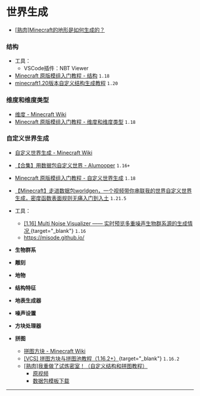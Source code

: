 # 世界生成
<ColorLine :height="4"/>

- [[熟肉]Minecraft的地形是如何生成的？](https://www.bilibili.com/video/BV13u411j7KX/)
### 结构
- 工具：
  - VSCode插件：NBT Viewer
- [Minecraft 原版模组入门教程 - 结构](https://zhangshenxing.github.io/VanillaModTutorial/#结构) `1.18`
- [minecraft1.20版本自定义结构生成教程](https://www.bilibili.com/opus/987615832663130118) `1.20`

### 维度和维度类型
- [维度 - Minecraft Wiki](https://zh.minecraft.wiki/w/维度数据格式)
- [Minecraft 原版模组入门教程 - 维度和维度类型](https://zhangshenxing.github.io/VanillaModTutorial/#%E7%BB%B4%E5%BA%A6%E5%92%8C%E7%BB%B4%E5%BA%A6%E7%B1%BB%E5%9E%8B) `1.18`

### 自定义世界生成
- [自定义世界生成 - Minecraft Wiki](https://zh.minecraft.wiki/w/自定义世界生成)
- [【合集】用数据包自定义世界 - Alumooper](https://www.bilibili.com/read/readlist/rl742985) `1.16+`
- [Minecraft 原版模组入门教程 - 自定义世界生成](https://zhangshenxing.github.io/VanillaModTutorial/#%E8%87%AA%E5%AE%9A%E4%B9%89%E4%B8%96%E7%95%8C%E7%94%9F%E6%88%90) `1.18`
- [【Minecraft】走进数据包worldgen，一个视频带你串联我的世界自定义世界生成，密度函数表面规则无痛入门到入土](https://www.bilibili.com/video/BV1YbTLzPEaU/) `1.21.5`
- 工具：
  - [[1.16] Multi Noise Visualizer —— 实时预览多重噪声生物群系源的生成情况 ](/datapack-index/save/1080570.html){target="_blank"} `1.16`
  - https://misode.github.io/

- **生物群系**

- **雕刻**

- **地物**

- **结构特征**

- **地表生成器**

- **噪声设置**

- **方块处理器**

- **拼图**
    - [拼图方块 - Minecraft Wiki](https://zh.minecraft.wiki/w/%E6%8B%BC%E5%9B%BE%E6%96%B9%E5%9D%97)
    - [[VCS] 拼图方块与拼图池教程（1.16.2+）](/datapack-index/save/1093331.html){target="_blank"} `1.16.2`
    - [[熟肉]我重做了试炼密室！（自定义结构和拼图教程）](https://www.bilibili.com/video/BV1DUtkzoEwh/)
      - [原视频](https://www.youtube.com/watch?v=VNaGXvpE0Nw)
      - [数据包模板下载](/resources/Structure%20pack%20template.zip)



---
<script setup>
import { useData } from 'vitepress'
import ColorLine from '/.vitepress/vue/ColorLine.vue'
const { isDark } = useData()
</script>

<ClientOnly>
  <GiscusComment
    repo="CR-019/datapack-index"
    repoId="R_kgDONRhuqw"
    category="闲聊 Chats"
    categoryId="DIC_kwDONRhuq84CkchW"
    mapping="number"
    term="9"
    :strict="false"
    :reactionsEnabled="true"
    emitMetadata="0"
    inputPosition="top"
    :theme="isDark ? 'dark' : 'light'"
    lang="zh-CN"
    loading="lazy"
    class="giscus-wrapper"
  />
</ClientOnly>

<style>
.giscus-wrapper {
  margin: 3rem auto;
  max-width: 800px;
  padding-top: 2rem;
  border-top: 1px solid var(--vp-c-divider);
}
</style>